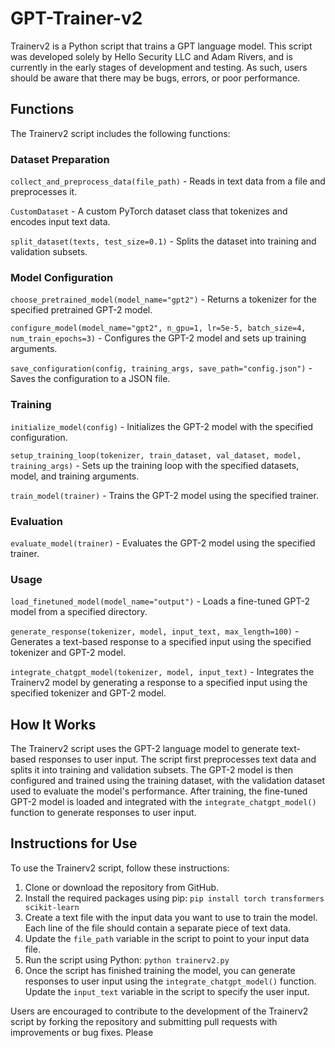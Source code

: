 # GPT-Trainer-v2

Trainerv2 is a Python script that trains a  GPT language model. This script was developed solely by Hello Security LLC and Adam Rivers, and is currently in the early stages of development and testing. As such, users should be aware that there may be bugs, errors, or poor performance.

## Functions

The Trainerv2 script includes the following functions:

### Dataset Preparation

`collect_and_preprocess_data(file_path)` - Reads in text data from a file and preprocesses it.

`CustomDataset` - A custom PyTorch dataset class that tokenizes and encodes input text data.

`split_dataset(texts, test_size=0.1)` - Splits the dataset into training and validation subsets.

### Model Configuration

`choose_pretrained_model(model_name="gpt2")` - Returns a tokenizer for the specified pretrained GPT-2 model.

`configure_model(model_name="gpt2", n_gpu=1, lr=5e-5, batch_size=4, num_train_epochs=3)` - Configures the GPT-2 model and sets up training arguments.

`save_configuration(config, training_args, save_path="config.json")` - Saves the configuration to a JSON file.

### Training

`initialize_model(config)` - Initializes the GPT-2 model with the specified configuration.

`setup_training_loop(tokenizer, train_dataset, val_dataset, model, training_args)` - Sets up the training loop with the specified datasets, model, and training arguments.

`train_model(trainer)` - Trains the GPT-2 model using the specified trainer.

### Evaluation

`evaluate_model(trainer)` - Evaluates the GPT-2 model using the specified trainer.

### Usage

`load_finetuned_model(model_name="output")` - Loads a fine-tuned GPT-2 model from a specified directory.

`generate_response(tokenizer, model, input_text, max_length=100)` - Generates a text-based response to a specified input using the specified tokenizer and GPT-2 model.

`integrate_chatgpt_model(tokenizer, model, input_text)` - Integrates the Trainerv2 model by generating a response to a specified input using the specified tokenizer and GPT-2 model.

## How It Works

The Trainerv2 script uses the GPT-2 language model to generate text-based responses to user input. The script first preprocesses text data and splits it into training and validation subsets. The GPT-2 model is then configured and trained using the training dataset, with the validation dataset used to evaluate the model's performance. After training, the fine-tuned GPT-2 model is loaded and integrated with the `integrate_chatgpt_model()` function to generate responses to user input.

## Instructions for Use

To use the Trainerv2 script, follow these instructions:

1. Clone or download the repository from GitHub.
2. Install the required packages using pip: `pip install torch transformers scikit-learn`
3. Create a text file with the input data you want to use to train the model. Each line of the file should contain a separate piece of text data.
4. Update the `file_path` variable in the script to point to your input data file.
5. Run the script using Python: `python trainerv2.py`
6. Once the script has finished training the model, you can generate responses to user input using the `integrate_chatgpt_model()` function. Update the `input_text` variable in the script to specify the user input.

Users are encouraged to contribute to the development of the Trainerv2 script by forking the repository and submitting pull requests with improvements or bug fixes. Please
